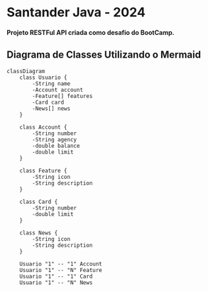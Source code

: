 # Santander Java - 2024
#### Projeto RESTFul API criada como desafio do BootCamp.

## Diagrama de Classes Utilizando o Mermaid

```mermaid
classDiagram
    class Usuario {
        -String name
        -Account account
        -Feature[] features
        -Card card
        -News[] news
    }

    class Account {
        -String number
        -String agency
        -double balance
        -double limit
    }

    class Feature {
        -String icon
        -String description
    }

    class Card {
        -String number
        -double limit
    }

    class News {
        -String icon
        -String description
    }

    Usuario "1" -- "1" Account
    Usuario "1" -- "N" Feature
    Usuario "1" -- "1" Card
    Usuario "1" -- "N" News

```